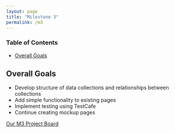 ```yaml
---
layout: page
title: "Milestone 3"
permalink: /m3
---
```


### Table of Contents
- <a href="goals">Overall Goals</a>

## Overall Goals
- Develop structure of data collections and relationships between collections
- Add simple functionality to existing pages
- Implement testing using TestCafe
- Continue creating mockup pages

<a href="https://github.com/orgs/d-facilitators/projects/4">Our M3 Project Board</a>
